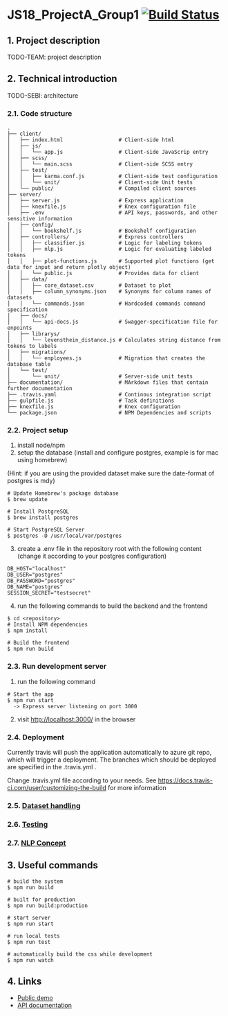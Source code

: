 # JS18_ProjectA_Group1 [![Build Status](https://travis-ci.org/Rostlab/JS18_ProjectA_Group1.svg?branch=develop)](https://travis-ci.org/Rostlab/JS18_ProjectA_Group1)

## 1. Project description
TODO-TEAM: project description

## 2. Technical introduction
TODO-SEBI: architecture
### 2.1. Code structure
```
.
├── client/
│   ├── index.html                  # Client-side html              
│   ├── js/
│   │   └── app.js                  # Client-side JavaScrip entry
│   ├── scss/
│   │   └── main.scss               # Client-side SCSS entry               
│   ├── test/                  
│   │   ├── karma.conf.js           # Client-side test configuration
│   │   └── unit/                   # Client-side Unit tests  
│   └── public/                     # Compiled client sources
├── server/
│   ├── server.js                   # Express application
│   ├── knexfile.js                 # Knex configuration file
│   ├── .env                        # API keys, passwords, and other sensitive information
│   ├── config/
│   │   └── bookshelf.js            # Bookshelf configuration
│   ├── controllers/                # Express controllers
│   │   ├── classifier.js           # Logic for labeling tokens
│   │   ├── nlp.js                  # Logic for evaluating labeled tokens
│   │   ├── plot-functions.js       # Supported plot functions (get data for input and return plotly object)
│   │   └── public.js               # Provides data for client
│   ├── data/
│   │   ├── core_dataset.csv        # Dataset to plot
│   │   ├── column_synonyms.json    # Synonyms for column names of datasets
│   │   └── commands.json           # Hardcoded commands command specification
│   ├── docs/
│   │   └── api-docs.js             # Swagger-specification file for enpoints
│   ├── librarys/
│   │   └── levensthein_distance.js # Calculates string distance from tokens to labels 
│   ├── migrations/
│   │   └── enployees.js            # Migration that creates the database table
│   └── test/
│       └── unit/                   # Server-side unit tests     
├── documentation/                  # MArkdown files that contain further documentation
├── .travis.yaml                    # Continous integration script
├── gulpfile.js                     # Task definitions
├── knexfile.js                     # Knex configuration
└── package.json                    # NPM Dependencies and scripts
```
### 2.2. Project setup
 1) install node/npm
 2) setup the database (install and configure postgres, example is for mac using homebrew)
 
 (Hint: if you are using the provided dataset make sure the date-format of postgres is mdy)
 
```
# Update Homebrew's package database
$ brew update

# Install PostgreSQL
$ brew install postgres

# Start PostgreSQL Server
$ postgres -D /usr/local/var/postgres
```
 3) create a .env file in the repository root with the following content (change it according to your postgres configuration)
```
DB_HOST="localhost"
DB_USER="postgres"
DB_PASSWORD="postgres"
DB_NAME="postgres"
SESSION_SECRET="testsecret"
```
 4) run the following commands to build the backend and the frontend
```
$ cd <repository>
# Install NPM dependencies
$ npm install

# Build the frontend
$ npm run build
```

### 2.3. Run development server
1) run the following command
```
# Start the app
$ npm run start
  -> Express server listening on port 3000
```
2) visit [http://localhost:3000/]() in the browser

### 2.4. Deployment 
 Currently travis will push the application automatically to azure git repo, which will trigger a deployment. The branches which should be deployed are specified in the .travis.yml . 

 Change .travis.yml file according to your needs. See https://docs.travis-ci.com/user/customizing-the-build for more information

### 2.5. [Dataset handling](documentation/dataset_handling.md)

### 2.6. [Testing](documentation/testing.md)

### 2.7. [NLP Concept](documentation/nlp_concept.md)

## 3. Useful commands
```
# build the system
$ npm run build

# built for production
$ npm run build:production

# start server
$ npm run start

# run local tests
$ npm run test

# automatically build the css while development
$ npm run watch
```

## 4. Links
- [Public demo](https://js2018-group1.azurewebsites.net)
- [API documentation](https://js2018-group1.azurewebsites.net/API/documentation)
